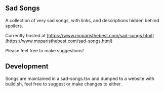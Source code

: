 Sad Songs
---------

A collection of very sad songs, with links, and descriptions hidden behind spoilers.

Currently hosted at [https://www.moparisthebest.com/sad-songs.html](https://www.moparisthebest.com/sad-songs.html)

Please feel free to make suggestions!

Development
-----------

Songs are maintained in a sad-songs.tsv and dumped to a website with build.sh, feel free to suggest or make changes to either.

